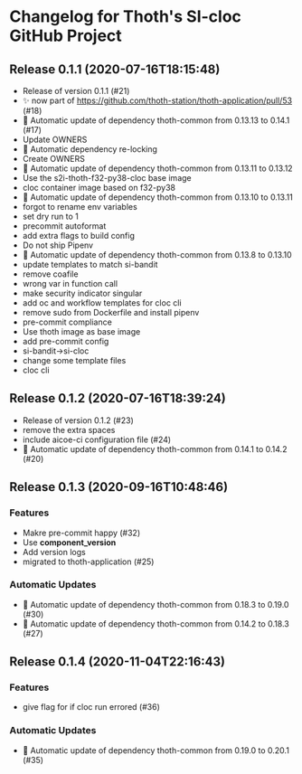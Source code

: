 # Changelog for Thoth's SI-cloc GitHub Project

## Release 0.1.1 (2020-07-16T18:15:48)

- Release of version 0.1.1 (#21)
- :sparkles: now part of <https://github.com/thoth-station/thoth-application/pull/53> (#18)
- :pushpin: Automatic update of dependency thoth-common from 0.13.13 to 0.14.1 (#17)
- Update OWNERS
- :pushpin: Automatic dependency re-locking
- Create OWNERS
- :pushpin: Automatic update of dependency thoth-common from 0.13.11 to 0.13.12
- Use the s2i-thoth-f32-py38-cloc base image
- cloc container image based on f32-py38
- :pushpin: Automatic update of dependency thoth-common from 0.13.10 to 0.13.11
- forgot to rename env variables
- set dry run to 1
- precommit autoformat
- add extra flags to build config
- Do not ship Pipenv
- :pushpin: Automatic update of dependency thoth-common from 0.13.8 to 0.13.10
- update templates to match si-bandit
- remove coafile
- wrong var in function call
- make security indicator singular
- add oc and workflow templates for cloc cli
- remove sudo from Dockerfile and install pipenv
- pre-commit compliance
- Use thoth image as base image
- add pre-commit config
- si-bandit->si-cloc
- change some template files
- cloc cli

## Release 0.1.2 (2020-07-16T18:39:24)

- Release of version 0.1.2 (#23)
- remove the extra spaces
- include aicoe-ci configuration file (#24)
- :pushpin: Automatic update of dependency thoth-common from 0.14.1 to 0.14.2 (#20)

## Release 0.1.3 (2020-09-16T10:48:46)
### Features
* Makre pre-commit happy (#32)
* Use __component_version__
* Add version logs
* migrated to thoth-application (#25)
### Automatic Updates
* :pushpin: Automatic update of dependency thoth-common from 0.18.3 to 0.19.0 (#30)
* :pushpin: Automatic update of dependency thoth-common from 0.14.2 to 0.18.3 (#27)

## Release 0.1.4 (2020-11-04T22:16:43)
### Features
* give flag for if cloc run errored (#36)
### Automatic Updates
* :pushpin: Automatic update of dependency thoth-common from 0.19.0 to 0.20.1 (#35)

